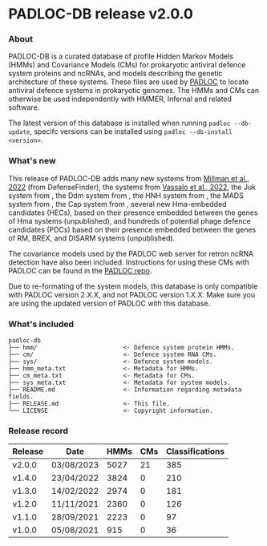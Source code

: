 # PADLOC-DB release v2.0.0

### About

PADLOC-DB is a curated database of profile Hidden Markov Models (HMMs) and Covariance Models (CMs) for prokaryotic antiviral defence system proteins and ncRNAs, and models describing the genetic architecture of these systems. These files are used by [PADLOC](https://github.com/leightonpayne/padloc) to locate antiviral defence systems in prokaryotic genomes. The HMMs and CMs can otherwise be used independently with HMMER, Infernal and related software.

The latest version of this database is installed when running `padloc --db-update`, specifc versions can be installed using `padloc --db-install <version>`.

### What's new

This release of PADLOC-DB adds many new systems from [Millman et al., 2022]() (from DefenseFinder), the systems from [Vassalo et al., 2022](), the Juk system from [](), the Ddm system from [](), the HNH system from [](), the MADS system from [](), the Cap system from [](), several new Hma-embedded candidates (HECs), based on their presence embedded between the genes of Hma systems (unpublished), and hundreds of potential phage defence candidates (PDCs) based on their presence embedded between the genes of RM, BREX, and DISARM systems (unpublished).

The covariance models used by the PADLOC web server for retron ncRNA detection have also been included. Instructions for using these CMs with PADLOC can be found in the [PADLOC repo](https://github.com/padlocbio/padloc).

Due to re-formating of the system models, this database is only compatible with PADLOC version 2.X.X, and not PADLOC version 1.X.X. Make sure you are using the updated version of PADLOC with this database.

### What's included

```
padloc-db
├── hmm/                        <- Defence system protein HMMs.
├── cm/                         <- Defence system RNA CMs.
├── sys/                        <- Defence system models.
├── hmm_meta.txt                <- Metadata for HMMs.
├── cm_meta.txt                 <- Metadata for CMs.
├── sys_meta.txt                <- Metadata for system models.
├── README.md                   <- Information regarding metadata fields.
├── RELEASE.md                  <- This file.
└── LICENSE                     <- Copyright information.
```

### Release record

| Release | Date       | HMMs | CMs | Classifications |
| ------- | ---------- | ---- | --- | --------------- |
| v2.0.0  | 03/08/2023 | 5027 | 21  | 385             |
| v1.4.0  | 23/04/2022 | 3824 | 0   | 210             |
| v1.3.0  | 14/02/2022 | 2974 | 0   | 181             |
| v1.2.0  | 11/11/2021 | 2360 | 0   | 126             |
| v1.1.0  | 28/09/2021 | 2223 | 0   | 97              |
| v1.0.0  | 05/08/2021 | 915  | 0   | 36              |
